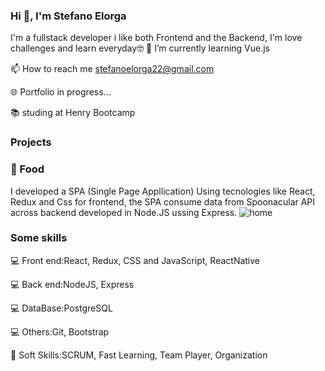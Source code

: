 ### Hi 👋, I'm Stefano Elorga
I'm a fullstack developer i like both Frontend and the Backend, I'm love challenges and learn everyday🤓
🌱 I’m currently learning Vue.js

📫 How to reach me stefanoelorga22@gmail.com

🌐 Portfolio in progress...

📚 studing at Henry Bootcamp




### Projects
### 🍗 Food
I developed a SPA (Single Page Appllication) Using tecnologies like React, Redux and Css for frontend, the SPA consume data from Spoonacular API across backend developed in Node.JS ussing Express. 
![home](https://user-images.githubusercontent.com/71985848/142907140-a586bb93-9a5d-4b34-a725-8bb9b931016a.jpg)



### Some skills
💻 Front end:React, Redux, CSS and JavaScript, ReactNative

💻 Back end:NodeJS, Express

💻 DataBase:PostgreSQL

💻 Others:Git, Bootstrap

🤝 Soft Skills:SCRUM, Fast Learning, Team Player, Organization 
